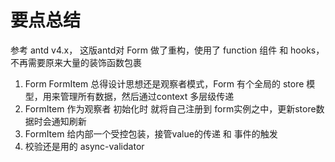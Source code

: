 # 要点总结

参考 antd v4.x， 这版antd对 Form 做了重构，使用了 function 组件 和 hooks，不再需要原来大量的装饰函数包裹

1. Form FormItem 总得设计思想还是观察者模式，Form 有个全局的 store 模型，用来管理所有数据，然后通过context 多层级传递
2. FormItem 作为观察者 初始化时 就将自己注册到 form实例之中，更新store数据时会通知刷新
3. FormItem 给内部一个受控包装，接管value的传递 和 事件的触发
4. 校验还是用的 async-validator
